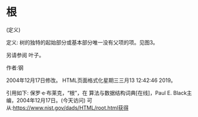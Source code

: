 # 根


(定义)



定义:
树的独特的起始部分或基本部分唯一没有父项的项。见图3。



另请参阅
叶子。


作者:钢







2004年12月17日修改。
HTML页面格式化星期三三月13 12:42:46 2019。



引用如下:
保罗·e·布莱克，“根”，在
算法与数据结构词典[在线]，Paul E. Black主编，2004年12月17日。(今天访问)
可从:https://www.nist.gov/dads/HTML/root.html获得
